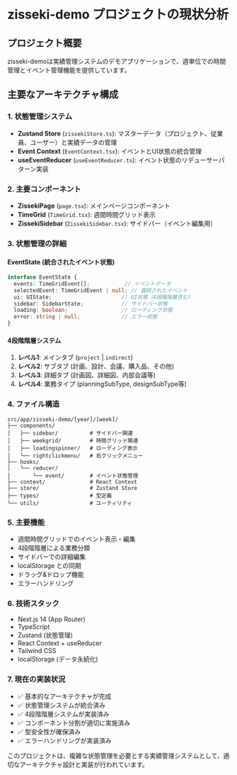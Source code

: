 # zisseki-demo プロジェクトの現状分析

## プロジェクト概要
zisseki-demoは実績管理システムのデモアプリケーションで、週単位での時間管理とイベント管理機能を提供しています。

## 主要なアーキテクチャ構成

### 1. 状態管理システム
- **Zustand Store** (`zissekiStore.ts`): マスターデータ（プロジェクト、従業員、ユーザー）と実績データの管理
- **Event Context** (`EventContext.tsx`): イベントとUI状態の統合管理
- **useEventReducer** (`useEventReducer.ts`): イベント状態のリデューサーパターン実装

### 2. 主要コンポーネント
- **ZissekiPage** (`page.tsx`): メインページコンポーネント
- **TimeGrid** (`TimeGrid.tsx`): 週間時間グリッド表示
- **ZissekiSidebar** (`ZissekiSidebar.tsx`): サイドバー（イベント編集用）

### 3. 状態管理の詳細

#### EventState (統合されたイベント状態)
```typescript
interface EventState {
  events: TimeGridEvent[];           // イベントデータ
  selectedEvent: TimeGridEvent | null; // 選択されたイベント
  ui: UIState;                      // UI状態（4段階階層含む）
  sidebar: SidebarState;            // サイドバー状態
  loading: boolean;                 // ローディング状態
  error: string | null;             // エラー状態
}
```

#### 4段階階層システム
1. **レベル1**: メインタブ (`project` | `indirect`)
2. **レベル2**: サブタブ (計画、設計、会議、購入品、その他)
3. **レベル3**: 詳細タブ (計画図、詳細図、内部会議等)
4. **レベル4**: 業務タイプ (planningSubType, designSubType等)

### 4. ファイル構造
```
src/app/zisseki-demo/[year]/[week]/
├── components/
│   ├── sidebar/          # サイドバー関連
│   ├── weekgrid/         # 時間グリッド関連
│   ├── loadingspinner/   # ローディング表示
│   └── rightclickmenu/   # 右クリックメニュー
├── hooks/
│   └── reducer/
│       └── event/        # イベント状態管理
├── context/              # React Context
├── store/                # Zustand Store
├── types/                # 型定義
└── utils/                # ユーティリティ
```

### 5. 主要機能
- 週間時間グリッドでのイベント表示・編集
- 4段階階層による業務分類
- サイドバーでの詳細編集
- localStorage との同期
- ドラッグ&ドロップ機能
- エラーハンドリング

### 6. 技術スタック
- Next.js 14 (App Router)
- TypeScript
- Zustand (状態管理)
- React Context + useReducer
- Tailwind CSS
- localStorage (データ永続化)

### 7. 現在の実装状況
- ✅ 基本的なアーキテクチャが完成
- ✅ 状態管理システムが統合済み
- ✅ 4段階階層システムが実装済み
- ✅ コンポーネント分割が適切に実施済み
- ✅ 型安全性が確保済み
- ✅ エラーハンドリングが実装済み

このプロジェクトは、複雑な状態管理を必要とする実績管理システムとして、適切なアーキテクチャ設計と実装が行われています。
